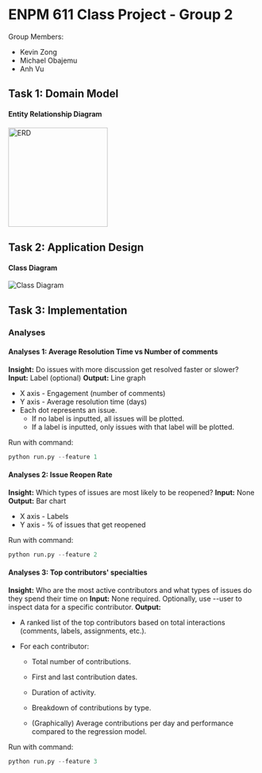 # ENPM 611 Class Project - Group 2

Group Members:

- Kevin Zong
- Michael Obajemu
- Anh Vu

## Task 1: Domain Model

#### Entity Relationship Diagram

<img src="diagrams/erd.svg" alt="ERD" width="200">

## Task 2: Application Design

#### Class Diagram

<img src="diagrams/class_diagram.svg" alt="Class Diagram">

## Task 3: Implementation

### Analyses

#### Analyses 1: Average Resolution Time vs Number of comments

**Insight:** Do issues with more discussion get resolved faster or slower?
**Input:** Label (optional)
**Output:** Line graph

- X axis - Engagement (number of comments)
- Y axis - Average resolution time (days)
- Each dot represents an issue.
  - If no label is inputted, all issues will be plotted.
  - If a label is inputted, only issues with that label will be plotted.

Run with command:

```python
python run.py --feature 1
```

#### Analyses 2: Issue Reopen Rate

**Insight:** Which types of issues are most likely to be reopened?
**Input:** None
**Output:** Bar chart

- X axis - Labels
- Y axis - % of issues that get reopened

Run with command:

```python
python run.py --feature 2
```

#### Analyses 3: Top contributors' specialties

**Insight:** Who are the most active contributors and what types of issues do they spend their time on
**Input:** None required. Optionally, use --user to inspect data for a specific contributor.
**Output:**

- A ranked list of the top contributors based on total interactions (comments, labels, assignments, etc.).

- For each contributor:

  - Total number of contributions.

  - First and last contribution dates.

  - Duration of activity.

  - Breakdown of contributions by type.

  - (Graphically) Average contributions per day and performance compared to the regression model.

Run with command:

```python
python run.py --feature 3
```
